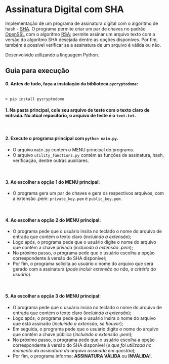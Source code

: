 # Assinatura Digital com SHA

Implementação de um programa de assinatura digital com o algoritmo de hash - [SHA](https://pt.wikipedia.org/wiki/Secure_Hash_Algorithms). O programa permite criar um par de chaves no padrão [OpenSSL](https://pt.wikipedia.org/wiki/OpenSSL) com o algoritmo [RSA](https://pt.wikipedia.org/wiki/RSA_(sistema_criptogr%C3%A1fico)); permite assinar um arquivo texto com a versão do algoritmo SHA desejada dentre as opções disponíves. Por fim, também é possível verificar se a assinatura de um arquivo é válida ou não.

Desenvolvido utilizando a linguagem Python.

## Guia para execução

#### 0. Antes de tudo, faça a instalação da biblioteca `pycryptodome`:

  ~~~

  > pip install pycryptodome

  ~~~

#### 1. Na pasta principal, cole seu arquivo de teste com o texto claro de entrada. No atual repositório, o arquivo de teste é o `text.txt`.
<br>

#### 2. Execute o programa principal com `python main.py`.

* O arquivo `main.py` contém o MENU principal do programa.
* O arquivo `utility_functions.py` contém as funções de assinatura, hash, verificação, dentre outras auxiliares.
<br>

#### 3. Ao escolher a opção 1 do MENU principal:

* O programa gera um par de chaves e gera os respectivos arquivos, com a extensão .pem: `private_key.pem` e `public_key.pem`.
<br>

#### 4. Ao escolher a opção 2 do MENU principal:

* O programa pede que o usuário insira no teclado o nome do arquivo de entrada que contém o texto claro (*incluindo a extensão*);
* Logo após, o programa pede que o usuário digite o nome do arquivo que contém a chave privada (*incluindo a extensão .pem*);
* No próximo passo, o programa pede que o usuário escolha a opção correspondente à versão do SHA disponível;
* Por fim, o programa solicita ao usuário o nome do arquivo que será gerado com a assinatura (*pode incluir extensão ou não, a critério do usuário*).
<br>

#### 5. Ao escolher a opção 3 do MENU principal:

* O programa pede que o usuário insira no teclado o nome do arquivo de entrada que contém o texto claro (*incluindo a extensão*);
* Logo após, o programa pede que o usuário insira o nome do arquivo que está assinado (*incluindo a extensão, se houver*);
* Em seguida, o programa pede que o usuário digite o nome do arquivo que contém a chave pública (*incluindo a extensão .pem*);
* No próximo passo, o programa pede que o usuário escolha a opção correspondente à versão do SHA disponível (*e que foi utilizada no momento da assinatura do arquivo assinado em questão*);
* Por fim, o programa informa: **ASSINATURA VÁLIDA** ou **INVÁLIDA!**.
<br>
